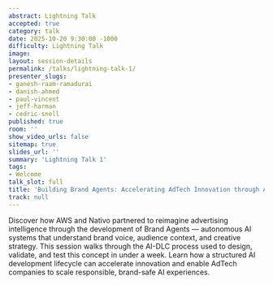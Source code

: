 ```yaml
---
abstract: Lightning Talk
accepted: true
category: talk
date: 2025-10-20 9:30:00 -1000
difficulty: Lightning Talk
image:
layout: session-details
permalink: /talks/lightning-talk-1/
presenter_slugs:
- ganesh-raam-ramadurai
- danish-ahmed
- paul-vincent
- jeff-harman
- cedric-snell
published: true
room: ''
show_video_urls: false
sitemap: true
slides_url: ''
summary: 'Lightning Talk 1'
tags:
- Welcome
talk_slot: full
title: 'Building Brand Agents: Accelerating AdTech Innovation through AI-DLC'
track: null
---
```


Discover how AWS and Nativo partnered to reimagine advertising intelligence through the development of Brand Agents — autonomous AI systems that understand brand voice, audience context, and creative strategy. This session walks through the AI-DLC process used to design, validate, and test this concept in under a week. Learn how a structured AI development lifecycle can accelerate innovation and enable AdTech companies to scale responsible, brand-safe AI experiences.

